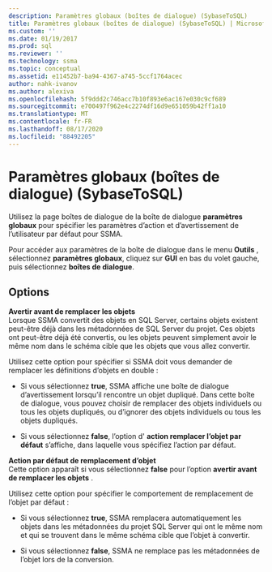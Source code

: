 ```yaml
---
description: Paramètres globaux (boîtes de dialogue) (SybaseToSQL)
title: Paramètres globaux (boîtes de dialogue) (SybaseToSQL) | Microsoft Docs
ms.custom: ''
ms.date: 01/19/2017
ms.prod: sql
ms.reviewer: ''
ms.technology: ssma
ms.topic: conceptual
ms.assetid: e11452b7-ba94-4367-a745-5ccf1764acec
author: nahk-ivanov
ms.author: alexiva
ms.openlocfilehash: 5f9ddd2c746acc7b10f893e6ac167e030c9cf689
ms.sourcegitcommit: e700497f962e4c2274df16d9e651059b42ff1a10
ms.translationtype: MT
ms.contentlocale: fr-FR
ms.lasthandoff: 08/17/2020
ms.locfileid: "88492205"
---
```

# <a name="global-settings-dialogs--sybasetosql"></a>Paramètres globaux (boîtes de dialogue) (SybaseToSQL)
Utilisez la page boîtes de dialogue de la boîte de dialogue **paramètres globaux** pour spécifier les paramètres d’action et d’avertissement de l’utilisateur par défaut pour SSMA.  
  
Pour accéder aux paramètres de la boîte de dialogue dans le menu **Outils** , sélectionnez **paramètres globaux**, cliquez sur **GUI** en bas du volet gauche, puis sélectionnez **boîtes de dialogue**.  
  
## <a name="options"></a>Options  
**Avertir avant de remplacer les objets**  
Lorsque SSMA convertit des objets en SQL Server, certains objets existent peut-être déjà dans les métadonnées de SQL Server du projet. Ces objets ont peut-être déjà été convertis, ou les objets peuvent simplement avoir le même nom dans le schéma cible que les objets que vous allez convertir.  
  
Utilisez cette option pour spécifier si SSMA doit vous demander de remplacer les définitions d’objets en double :  
  
-   Si vous sélectionnez **true**, SSMA affiche une boîte de dialogue d’avertissement lorsqu’il rencontre un objet dupliqué. Dans cette boîte de dialogue, vous pouvez choisir de remplacer des objets individuels ou tous les objets dupliqués, ou d’ignorer des objets individuels ou tous les objets dupliqués.  
  
-   Si vous sélectionnez **false**, l’option d' **action remplacer l’objet par défaut** s’affiche, dans laquelle vous spécifiez l’action par défaut.  
  
**Action par défaut de remplacement d’objet**  
Cette option apparaît si vous sélectionnez **false** pour l’option **avertir avant de remplacer les objets** .  
  
Utilisez cette option pour spécifier le comportement de remplacement de l’objet par défaut :  
  
-   Si vous sélectionnez **true**, SSMA remplacera automatiquement les objets dans les métadonnées du projet SQL Server qui ont le même nom et qui se trouvent dans le même schéma cible que l’objet à convertir.  
  
-   Si vous sélectionnez **false**, SSMA ne remplace pas les métadonnées de l’objet lors de la conversion.  
  
